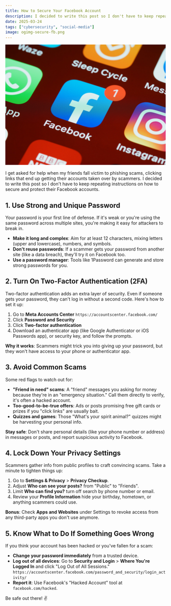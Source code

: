 ```yaml
---
title: How to Secure Your Facebook Account
description: I decided to write this post so I don't have to keep repeating instructions on how to secure and protect their Facebook accounts.
date: 2025-03-24
tags: ["cybersecurity", "social-media"]
image: ogimg-secure-fb.png
---
```


<img src="./brett-jordan-EefRxCpIxnA-unsplash.jpg" alt="Facebook app icon">

I get asked for help when my friends fall victim to phishing scams, clicking links that end up getting their accounts taken over by scammers. I decided to write this post so I don't have to keep repeating instructions on how to secure and protect their Facebook accounts.

## 1. Use Strong and Unique Password

Your password is your first line of defense. If it's weak or you're using the same password across multiple sites, you're making it easy for attackers to break in.

- **Make it long and complex**: Aim for at least 12 characters, mixing letters (upper and lowercase), numbers, and symbols.
- **Don't reuse passwords**: If a scammer gets your password from another site (like a data breach), they'll try it on Facebook too.
- **Use a password manager**: Tools like 1Password can generate and store strong passwords for you.

## 2. Turn On Two-Factor Authentication (2FA)

Two-factor authentication adds an extra layer of security. Even if someone gets your password, they can't log in without a second code. Here's how to set it up:

1. Go to **Meta Accounts Center** `https://accountscenter.facebook.com/`
2. Click **Password and Security**
3. Click **Two-factor authentication**
4. Download an authenticator app (like Google Authenticator or iOS Passwords app), or security key, and follow the prompts.

**Why it works**: Scammers might trick you into giving up your password, but they won't have access to your phone or authenticator app.

## 3. Avoid Common Scams

Some red flags to watch out for:

- **"Friend in need" scams**: A "friend" messages you asking for money because they're in an "emergency situation." Call them directly to verify, it's often a hacked account.
- **Too-good-to-be-true offers**: Ads or posts promising free gift cards or prizes if you "click links" are usually bait.
- **Quizzes and games**: Those "What's your spirit animal?" quizzes might be harvesting your personal info.

**Stay safe**: Don't share personal details (like your phone number or address) in messages or posts, and report suspicious activity to Facebook.

## 4. Lock Down Your Privacy Settings

Scammers gather info from public profiles to craft convincing scams. Take a minute to tighten things up:

1. Go to **Settings & Privacy** > **Privacy Checkup**.
2. Adjust **Who can see your posts?** from "Public" to "Friends".
3. Limit **Who can find you?** turn off search by phone number or email.
4. Review your **Profile Information** hide your birthday, hometown, or anything scammers could use.

**Bonus**: Check **Apps and Websites** under Settings to revoke access from any third-party apps you don't use anymore.

## 5. Know What to Do If Something Goes Wrong

If you think your account has been hacked or you've fallen for a scam:

- **Change your password immediately** from a trusted device.
- **Log out of all devices**: Go to **Security and Login** > **Where You're Logged In** and click "Log Out of All Sessions." `https://accountscenter.facebook.com/password_and_security/login_activity/`
- **Report it**: Use Facebook's "Hacked Account" tool at `facebook.com/hacked`.

Be safe out there! ✌️
